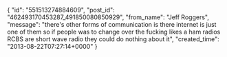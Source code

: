  {
   "id": "551513274884609",
   "post_id": "462493170453287_491850080850929",
   "from_name": "Jeff Roggers",
   "message": "there's other forms of communication is there internet is just one of them so if people was to change over the fucking likes a ham radios RCBS are short wave radio they could do nothing about it",
   "created_time": "2013-08-22T07:27:14+0000"
 }

